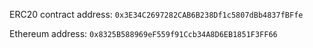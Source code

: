 ERC20 contract address:
`0x3E34C2697282CAB6B238Df1c5807dBb4837fBFfe`

Ethereum address:
`0x8325B588969eF559f91Ccb34A8D6EB1851F3FF66`

